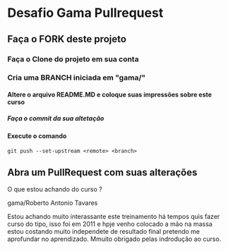 # Desafio Gama Pullrequest

## Faça o FORK deste projeto

### Faça o Clone do projeto em sua conta

### Cria uma BRANCH iniciada em "gama/"

#### Altere o arquivo README.MD e coloque suas impressões sobre este curso

##### Faça o commit da sua altetação

#### Execute o comando

`git push --set-upstream <remote> <branch>`

## Abra um PullRequest com suas alterações

O que estou achando do curso ?

gama/Roberto Antonio Tavares

Estou achando muito interassante este treinamento há tempos quis fazer  curso do tipo, isso foi em 2011 e hpje venho colocado a mão na massa estou costando muito independete de resultado final pretendo me aprofundar no aprendizado.
Mmuito obrigado pelas indrodução ao curso.
